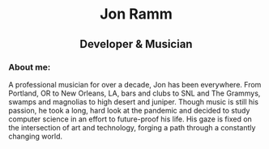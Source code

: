 <h1 align="center">
  Jon Ramm</h1>
<h2 align="center">
  Developer & Musician
 </h2>

<!-- <img src="https://media.giphy.com/media/26xByIDDjGs3nGhwY/giphy.gif" width="200" height="auto" /> -->

<h3>About me:</h3>
<p>
  A professional musician for over a decade, Jon has been everywhere. From Portland, OR to New Orleans, LA, bars and clubs to SNL and The Grammys, swamps and magnolias to high desert and juniper. Though music is still his passion, he took a long, hard look at the pandemic and decided to study computer science in an effort to future-proof his life. His gaze is fixed on the intersection of art and technology, forging a path through a constantly changing world. 
</p>
